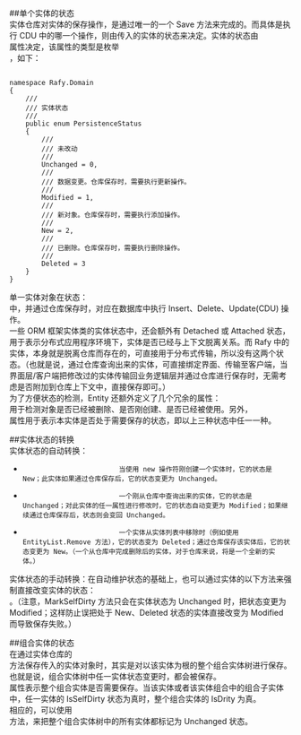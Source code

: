 ﻿
##单个实体的状态  
实体仓库对实体的保存操作，是通过唯一的一个 Save 方法来完成的。而具体是执行 CDU 中的哪一个操作，则由传入的实体的状态来决定。实体的状态由  
属性决定，该属性的类型是枚举  
，如下：  
<pre><code class="cs">  
namespace Rafy.Domain
{
    /// <mark2>
    /// 实体状态
    /// </summary>
    public enum PersistenceStatus
    {
        /// <mark2>
        /// 未改动
        /// </summary>
        Unchanged = 0,
        /// <mark2>
        /// 数据变更。仓库保存时，需要执行更新操作。
        /// </summary>
        Modified = 1,
        /// <mark2>
        /// 新对象。仓库保存时，需要执行添加操作。
        /// </summary>
        New = 2,
        /// <mark2>
        /// 已删除。仓库保存时，需要执行删除操作。
        /// </summary>
        Deleted = 3
    }
}  
</code></pre>  
单一实体对象在状态：  
中，并通过仓库保存时，对应在数据库中执行 Insert、Delete、Update(CDU) 操作。  
一些 ORM 框架实体类的实体状态中，还会额外有 Detached 或 Attached 状态，用于表示分布式应用程序环境下，实体是否已经与上下文脱离关系。而 Rafy 中的实体，本身就是脱离仓库而存在的，可直接用于分布式传输，所以没有这两个状态。（也就是说，通过仓库查询出来的实体，可直接绑定界面、传输至客户端，当界面层/客户端把修改过的实体传输回业务逻辑层并通过仓库进行保存时，无需考虑是否附加到仓库上下文中，直接保存即可。）  
为了方便状态的检测，Entity 还额外定义了几个冗余的属性：  
用于检测对象是否已经被删除、是否刚创建、是否已经被使用。另外，  
属性用于表示本实体是否处于需要保存的状态，即以上三种状态中任一一种。  

##实体状态的转换  
实体状态的自动转换：  
 -                             当使用 new 操作符刚创建一个实体时，它的状态是 New；此实体如果通过仓库保存后，它的状态变更为 Unchanged。                          
 -                             一个刚从仓库中查询出来的实体，它的状态是 Unchanged；对此实体的任一属性进行修改时，它的状态自动变更为 Modified；如果继续通过仓库保存后，状态则会变回 Unchanged。                          
 -                             一个实体从实体列表中移除时（例如使用 EntityList.Remove 方法），它的状态变为 Deleted；通过仓库保存该实体后，它的状态变更为 New。（一个从仓库中完成删除后的实体，对于仓库来说，将是一个全新的实体。）                          
实体状态的手动转换：在自动维护状态的基础上，也可以通过实体的以下方法来强制直接改变实体的状态：  
。（注意，MarkSelfDirty 方法只会在实体状态为 Unchanged 时，把状态变更为 Modified；这样防止误把处于 New、Deleted 状态的实体直接改变为 Modified 而导致保存失败。）  

##组合实体的状态  
在通过实体仓库的  
方法保存传入的实体对象时，其实是对以该实体为根的整个组合实体树进行保存。也就是说，组合实体树中任一实体状态变更时，都会被保存。  
属性表示整个组合实体是否需要保存。当该实体或者该实体组合中的组合子实体中，任一实体的 IsSelfDirty 状态为真时，整个组合实体的 IsDrity 为真。  
相应的，可以使用  
方法，来把整个组合实体树中的所有实体都标记为 Unchanged 状态。  
